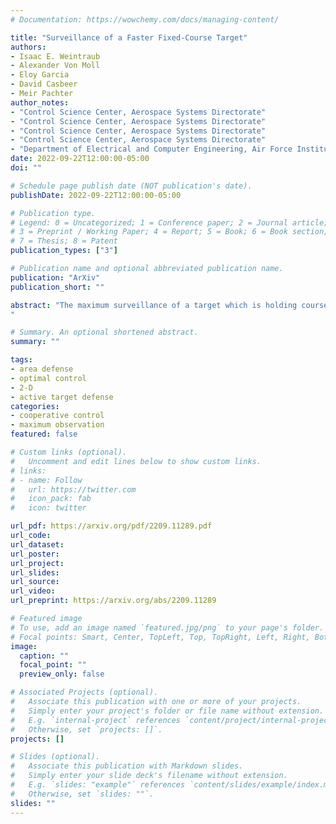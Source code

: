 ```yaml
---
# Documentation: https://wowchemy.com/docs/managing-content/

title: "Surveillance of a Faster Fixed-Course Target"
authors: 
- Isaac E. Weintraub
- Alexander Von Moll
- Eloy Garcia
- David Casbeer
- Meir Pachter
author_notes:
- "Control Science Center, Aerospace Systems Directorate"
- "Control Science Center, Aerospace Systems Directorate"
- "Control Science Center, Aerospace Systems Directorate"
- "Control Science Center, Aerospace Systems Directorate"
- "Department of Electrical and Computer Engineering, Air Force Institute of Technology"
date: 2022-09-22T12:00:00-05:00
doi: ""

# Schedule page publish date (NOT publication's date).
publishDate: 2022-09-22T12:00:00-05:00

# Publication type.
# Legend: 0 = Uncategorized; 1 = Conference paper; 2 = Journal article;
# 3 = Preprint / Working Paper; 4 = Report; 5 = Book; 6 = Book section;
# 7 = Thesis; 8 = Patent
publication_types: ["3"]

# Publication name and optional abbreviated publication name.
publication: "ArXiv"
publication_short: ""

abstract: "The maximum surveillance of a target which is holding course is considered, wherein an observer vehicle aims to maximize the time that a faster target remains within a fixed-range of the observer. This entails two coupled phases: an approach phase and observation phase. In the approach phase, the observer strives to make contact with the faster target, such that in the observation phase, the observer is able to maximize the time where the target remains within range. Using Pontryagin's Minimum Principle, the optimal control laws for the observer are found in closed-form. Example scenarios highlight various aspects of the engagement.
"

# Summary. An optional shortened abstract.
summary: ""

tags: 
- area defense
- optimal control
- 2-D
- active target defense
categories:
- cooperative control
- maximum observation
featured: false

# Custom links (optional).
#   Uncomment and edit lines below to show custom links.
# links:
# - name: Follow
#   url: https://twitter.com
#   icon_pack: fab
#   icon: twitter

url_pdf: https://arxiv.org/pdf/2209.11289.pdf
url_code:
url_dataset:
url_poster:
url_project:
url_slides:
url_source:
url_video:
url_preprint: https://arxiv.org/abs/2209.11289

# Featured image
# To use, add an image named `featured.jpg/png` to your page's folder. 
# Focal points: Smart, Center, TopLeft, Top, TopRight, Left, Right, BottomLeft, Bottom, BottomRight.
image: 
  caption: ""
  focal_point: ""
  preview_only: false

# Associated Projects (optional).
#   Associate this publication with one or more of your projects.
#   Simply enter your project's folder or file name without extension.
#   E.g. `internal-project` references `content/project/internal-project/index.md`.
#   Otherwise, set `projects: []`.
projects: []

# Slides (optional).
#   Associate this publication with Markdown slides.
#   Simply enter your slide deck's filename without extension.
#   E.g. `slides: "example"` references `content/slides/example/index.md`.
#   Otherwise, set `slides: ""`.
slides: ""
---
```

